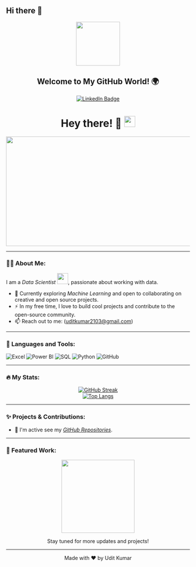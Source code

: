 ## Hi there 👋

<!--
**UditKumar2103/UditKumar2103** is a ✨ _special_ ✨ repository because its `README.md` (this file) appears on your GitHub profile.

Here are some ideas to get you started:

- 🔭 I’m currently working on ...
- 🌱 I’m currently learning ...
- 👯 I’m looking to collaborate on ...
- 🤔 I’m looking for help with ...
- 💬 Ask me about ...
- 📫 How to reach me: ...
- 😄 Pronouns: ...
- ⚡ Fun fact: ...
-->





<div id="header" align="center">
  <img src="https://media.giphy.com/media/M9gbBd9nbDrOTu1Mqx/giphy.gif" width="120"/>
  <h2>Welcome to My GitHub World! 🌍</h2>
</div>

<div id="badges" align="center">
  <a href="(https://www.linkedin.com/in/udit-kumar-0a8508329/)" target="_blank">
    <img src="https://img.shields.io/badge/LinkedIn-blue?style=for-the-badge&logo=linkedin&logoColor=white" alt="LinkedIn Badge"/>
  </a>
  <!--<a href="https://x.com/caughton8k?t=nypk270L3Evq7en-e52aOg&s=09" target="_blank">
    <img src="https://img.shields.io/badge/Twitter-blue?style=for-the-badge&logo=twitter&logoColor=white" alt="Twitter Badge"/>
  </a>
  <a href="https://sapphiresmith.vercel.app/" target="_blank">
    <img src="https://img.shields.io/badge/Portfolio-orange?style=for-the-badge&logo=firefox&logoColor=white" alt="Portfolio Badge"/>
  </a>
  -->
</div>

<h1 align="center">
  Hey there! 👋
  <img src="https://media.giphy.com/media/hvRJCLFzcasrR4ia7z/giphy.gif" width="30px"/>
</h1>

<div align="center">
  <img src="https://media.giphy.com/media/dWesBcTLavkZuG35MI/giphy.gif" width="600" height="300"/>
</div>

---

### 👨‍💻 About Me:

I am a *Data Scientist* <img src="https://media.giphy.com/media/WUlplcMpOCEmTGBtBW/giphy.gif" width="30">, passionate about working with data.

- 🌱 Currently exploring *Machine Learning* and open to collaborating on creative and open source projects.
- ⚡ In my free time, I love to build cool projects and contribute to the open-source community.
- 📫 Reach out to me: (uditkumar2103@gmail.com)

---

### 🔧 Languages and Tools:


![Excel](https://img.shields.io/badge/-Excel-217346?style=flat&logo=microsoft-excel&logoColor=white)
![Power BI](https://img.shields.io/badge/-Power%20BI-F2C811?style=flat&logo=powerbi&logoColor=black)
![SQL](https://img.shields.io/badge/-SQL-4479A1?style=flat&logo=mysql&logoColor=white)
![Python](https://img.shields.io/badge/-Python-3776AB?style=flat&logo=python&logoColor=white)
![GitHub](https://img.shields.io/badge/-GitHub-181717?style=flat&logo=github&logoColor=white)


---

### 🔥 My Stats:

<div align="center">
  <a href="https://git.io/streak-stats">
    <img src="http://github-readme-streak-stats.herokuapp.com?user=Anupama2103&theme=dark&background=000000" alt="GitHub Streak"/>
  </a>
</div>

<div align="center">
  <a href="https://github.com/Anupama2103/github-readme-stats">
    <img src="https://github-readme-stats.vercel.app/api/top-langs/?username=Anupama2103&layout=compact&theme=vision-friendly-dark" alt="Top Langs"/>
  </a>
</div>

---

### ✨ Projects & Contributions:

<!-- 💻 Check out my [*Portfolio*](https://sapphiresmith.vercel.app/) to see what I've been working on!-->
- 🚀 I'm active see my [*GitHub Repositories*](https://github.com/UditKumar2103?tab=repositories).

---

### 🌟 Featured Work:

<div align="center">
  <img src="https://media.giphy.com/media/l3vR85PnGsBwu1PFK/giphy.gif" width="200"/>
  <p>Stay tuned for more updates and projects!</p>
</div>

---

<div align="center">
  <p>Made with ❤ by Udit Kumar</p>
</div>
